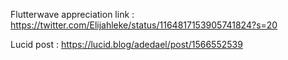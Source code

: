 Flutterwave appreciation link : https://twitter.com/Elijahleke/status/1164817153905741824?s=20

Lucid post : https://lucid.blog/adedael/post/1566552539